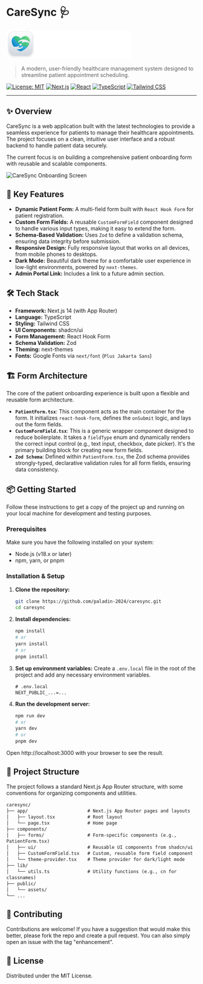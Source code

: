 # CareSync 🩺

![CareSync Logo](public/assets/icons/logo-full.svg)

> A modern, user-friendly healthcare management system designed to streamline patient appointment scheduling.

[![License: MIT](https://img.shields.io/badge/License-MIT-yellow.svg)](https://opensource.org/licenses/MIT) [![Next.js](https://img.shields.io/badge/Next.js-14-black?logo=next.js)](https://nextjs.org/) [![React](https://img.shields.io/badge/React-18-blue?logo=react)](https://reactjs.org/) [![TypeScript](https://img.shields.io/badge/TypeScript-5-blue?logo=typescript)](https://www.typescriptlang.org/) [![Tailwind CSS](https://img.shields.io/badge/Tailwind%20CSS-3-cyan?logo=tailwind-css)](https://tailwindcss.com/)

---

## ✨ Overview

CareSync is a web application built with the latest technologies to provide a seamless experience for patients to manage their healthcare appointments. The project focuses on a clean, intuitive user interface and a robust backend to handle patient data securely.

The current focus is on building a comprehensive patient onboarding form with reusable and scalable components.

![CareSync Onboarding Screen](public/assets/images/onboarding-img.png)

## 🚀 Key Features

-   **Dynamic Patient Form:** A multi-field form built with `React Hook Form` for patient registration.
-   **Custom Form Fields:** A reusable `CustomFormField` component designed to handle various input types, making it easy to extend the form.
-   **Schema-Based Validation:** Uses `Zod` to define a validation schema, ensuring data integrity before submission.
-   **Responsive Design:** Fully responsive layout that works on all devices, from mobile phones to desktops.
-   **Dark Mode:** Beautiful dark theme for a comfortable user experience in low-light environments, powered by `next-themes`.
-   **Admin Portal Link:** Includes a link to a future admin section.

## 🛠️ Tech Stack

-   **Framework:** Next.js 14 (with App Router)
-   **Language:** TypeScript
-   **Styling:** Tailwind CSS
-   **UI Components:** shadcn/ui
-   **Form Management:** React Hook Form
-   **Schema Validation:** Zod
-   **Theming:** next-themes
-   **Fonts:** Google Fonts via `next/font` (`Plus Jakarta Sans`)

## 🏗️ Form Architecture

The core of the patient onboarding experience is built upon a flexible and reusable form architecture.

-   **`PatientForm.tsx`**: This component acts as the main container for the form. It initializes `react-hook-form`, defines the `onSubmit` logic, and lays out the form fields.
-   **`CustomFormField.tsx`**: This is a generic wrapper component designed to reduce boilerplate. It takes a `fieldType` enum and dynamically renders the correct input control (e.g., text input, checkbox, date picker). It's the primary building block for creating new form fields.
-   **`Zod Schema`**: Defined within `PatientForm.tsx`, the Zod schema provides strongly-typed, declarative validation rules for all form fields, ensuring data consistency.

## 📦 Getting Started

Follow these instructions to get a copy of the project up and running on your local machine for development and testing purposes.

### Prerequisites

Make sure you have the following installed on your system:

-   Node.js (v18.x or later)
-   npm, yarn, or pnpm

### Installation & Setup

1.  **Clone the repository:**
    ```bash
    git clone https://github.com/paladin-2024/caresync.git
    cd caresync
    ```

2.  **Install dependencies:**
    ```bash
    npm install
    # or
    yarn install
    # or
    pnpm install
    ```

3.  **Set up environment variables:**
    Create a `.env.local` file in the root of the project and add any necessary environment variables.
    ```env
    # .env.local
    NEXT_PUBLIC_...=...
    ```

4.  **Run the development server:**
    ```bash
    npm run dev
    # or
    yarn dev
    # or
    pnpm dev
    ```

Open http://localhost:3000 with your browser to see the result.

## 📁 Project Structure

The project follows a standard Next.js App Router structure, with some conventions for organizing components and utilities.

```
caresync/
├── app/                      # Next.js App Router pages and layouts
│   ├── layout.tsx            # Root layout
│   └── page.tsx              # Home page
├── components/
│   ├── forms/                # Form-specific components (e.g., PatientForm.tsx)
│   ├── ui/                   # Reusable UI components from shadcn/ui
│   ├── CustomFormField.tsx   # Custom, reusable form field component
│   └── theme-provider.tsx    # Theme provider for dark/light mode
├── lib/
│   └── utils.ts              # Utility functions (e.g., cn for classnames)
├── public/
│   └── assets/
└── ...
```

## 🤝 Contributing

Contributions are welcome! If you have a suggestion that would make this better, please fork the repo and create a pull request. You can also simply open an issue with the tag "enhancement".

## 📄 License

Distributed under the MIT License.